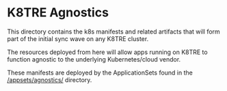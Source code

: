 # K8TRE Agnostics

This directory contains the k8s manifests and related artifacts that will form part of the initial sync wave on any K8TRE cluster.

The resources deployed from here will allow apps running on K8TRE to function agnostic to the underlying Kubernetes/cloud vendor.

These manifests are deployed by the ApplicationSets found in the [/appsets/agnostics/](../appsets/agnostics/) directory.
